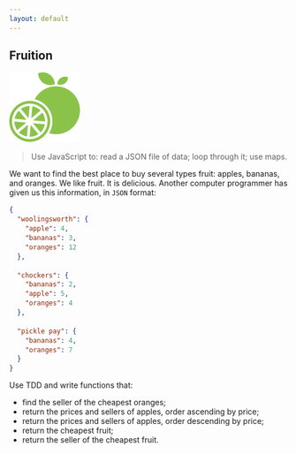 ```yaml
---
layout: default
---
```


## Fruition

![](./img/orange-and-apple.png)

> Use JavaScript to: read a JSON file of data; loop through it; use maps.

We want to find the best place to buy several types fruit: apples, bananas, and oranges. We like fruit. It is delicious. Another computer programmer has given us this information, in `JSON` format:

```json
{
  "woolingsworth": {
    "apple": 4,
    "bananas": 3,
    "oranges": 12
  },

  "chockers": {
    "bananas": 2,
    "apple": 5,
    "oranges": 4
  },

  "pickle pay": {
    "bananas": 4,
    "oranges": 7
  }
}
```

Use TDD and write functions that:

* find the seller of the cheapest oranges;
* return the prices and sellers of apples, order ascending by price;
* return the prices and sellers of apples, order descending by price;
* return the cheapest fruit;
* return the seller of the cheapest fruit.
